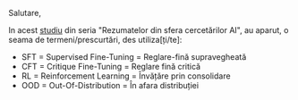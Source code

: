 Salutare,

In acest [studiu](https://www.linkedin.com/pulse/ai-research-roundup-safety-scaling-multimodal-breakthroughs-dynuf/) din seria "Rezumatelor din sfera cercetărilor AI", au aparut, o seama de termeni/prescurtări, des utiliza[ți/te]:

 - SFT = Supervised Fine-Tuning = Reglare-fină supravegheată
 - CFT = Critique Fine-Tuning   = Reglare fină critică
 - RL  = Reinforcement Learning = Învățăre prin consolidare
 - OOD = Out-Of-Distribution    = În afara distribuției
